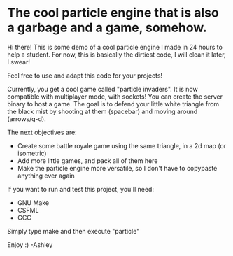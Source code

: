 # The cool particle engine that is also a garbage and a game, somehow.

Hi there!
This is some demo of a cool particle engine I made in 24 hours to help a student.
For now, this is basically the dirtiest code, I will clean it later, I swear!

Feel free to use and adapt this code for your projects!

Currently, you get a cool game called "particle invaders".
It is now compatible with multiplayer mode, with sockets! You can create the server binary to host a game.
The goal is to defend your little white triangle from the black mist by shooting at them (spacebar) and moving around (arrows/q-d).

The next objectives are:
- Create some battle royale game using the same triangle, in a 2d map (or isometric)
- Add more little games, and pack all of them here
- Make the particle engine more versatile, so I don't have to copypaste anything ever again


If you want to run and test this project, you'll need:
- GNU Make
- CSFML
- GCC

Simply type make and then execute "particle"


Enjoy :)
-Ashley